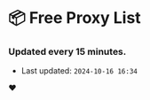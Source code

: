 # :package: Free Proxy List
### Updated every 15 minutes.

- Last updated: `2024-10-16 16:34`

:heart:
